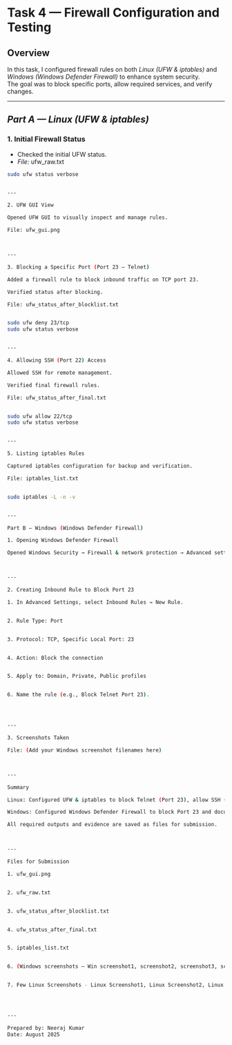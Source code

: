 # Task 4 — Firewall Configuration and Testing

## Overview
In this task, I configured firewall rules on both *Linux (UFW & iptables)* and *Windows (Windows Defender Firewall)* to enhance system security.  
The goal was to block specific ports, allow required services, and verify changes.

---

## *Part A — Linux (UFW & iptables)*

### 1. Initial Firewall Status
- Checked the initial UFW status.
- *File:* ufw_raw.txt

```bash
sudo ufw status verbose


---

2. UFW GUI View

Opened UFW GUI to visually inspect and manage rules.

File: ufw_gui.png



---

3. Blocking a Specific Port (Port 23 — Telnet)

Added a firewall rule to block inbound traffic on TCP port 23.

Verified status after blocking.

File: ufw_status_after_blocklist.txt


sudo ufw deny 23/tcp
sudo ufw status verbose


---

4. Allowing SSH (Port 22) Access

Allowed SSH for remote management.

Verified final firewall rules.

File: ufw_status_after_final.txt


sudo ufw allow 22/tcp
sudo ufw status verbose


---

5. Listing iptables Rules

Captured iptables configuration for backup and verification.

File: iptables_list.txt


sudo iptables -L -n -v


---

Part B — Windows (Windows Defender Firewall)

1. Opening Windows Defender Firewall

Opened Windows Security → Firewall & network protection → Advanced settings.



---

2. Creating Inbound Rule to Block Port 23

1. In Advanced Settings, select Inbound Rules → New Rule.


2. Rule Type: Port


3. Protocol: TCP, Specific Local Port: 23


4. Action: Block the connection


5. Apply to: Domain, Private, Public profiles


6. Name the rule (e.g., Block Telnet Port 23).




---

3. Screenshots Taken

File: (Add your Windows screenshot filenames here)



---

Summary

Linux: Configured UFW & iptables to block Telnet (Port 23), allow SSH (Port 22), verified rules, and saved outputs/screenshots.

Windows: Configured Windows Defender Firewall to block Port 23 and documented steps with screenshots.

All required outputs and evidence are saved as files for submission.



---

Files for Submission

1. ufw_gui.png


2. ufw_raw.txt


3. ufw_status_after_blocklist.txt


4. ufw_status_after_final.txt


5. iptables_list.txt


6. (Windows screenshots — Win screenshot1, screenshot2, screenshot3, screenshot4)


7. Few Linux Screenshots - Linux Screenshot1, Linux Screenshot2, Linux Screenshot3, Linux Screenshot5)




---

Prepared by: Neeraj Kumar
Date: August 2025